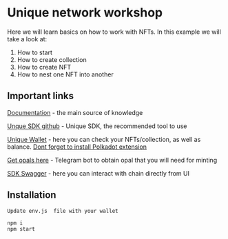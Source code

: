 # Unique network workshop

Here we will learn basics on how to work with NFTs. In this example we will take a look at:

1. How to start
2. How to create collection
3. How to create NFT
4. How to nest one NFT into another

## Important links
[Documentation](https://docs.unique.network/) - the main source of knowledge

[Unque SDK github](https://github.com/UniqueNetwork/unique-sdk) - Unique SDK, the recommended tool to use

[Unique Wallet](https://wallet.unique.network/OPAL/my-tokens/nft) - here you can check your NFTs/collection, as well as balance. [Dont forget to install Polkadot extension](https://polkadot.js.org/extension/)

[Get opals here](https://t.me/unique2faucet_opal_bot) - Telegram bot to obtain opal that you will need for minting

[SDK Swagger](https://rest.unique.network/opal/swagger) - here you can interact with chain directly from UI

## Installation
```
Update env.js  file with your wallet

npm i
npm start
```

